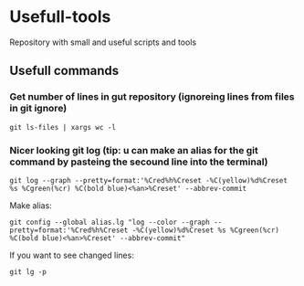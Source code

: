 # Usefull-tools
Repository with small and useful scripts and tools


## Usefull commands

### Get number of lines in gut repository (ignoreing lines from files in git ignore)

```
git ls-files | xargs wc -l
```

### Nicer looking git log (tip: u can make an alias for the git command by pasteing the secound line into the terminal)

```
git log --graph --pretty=format:'%Cred%h%Creset -%C(yellow)%d%Creset %s %Cgreen(%cr) %C(bold blue)<%an>%Creset' --abbrev-commit
```
Make alias:
```
git config --global alias.lg "log --color --graph --pretty=format:'%Cred%h%Creset -%C(yellow)%d%Creset %s %Cgreen(%cr) %C(bold blue)<%an>%Creset' --abbrev-commit"
```
If you want to see changed lines:

```
git lg -p
```
